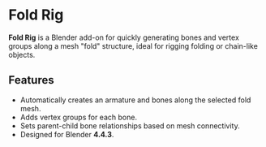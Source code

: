 # Fold Rig

**Fold Rig** is a Blender add-on for quickly generating bones and vertex groups along a mesh "fold" structure, ideal for rigging folding or chain-like objects.

## Features

- Automatically creates an armature and bones along the selected fold mesh.
- Adds vertex groups for each bone.
- Sets parent-child bone relationships based on mesh connectivity.
- Designed for Blender **4.4.3**.
